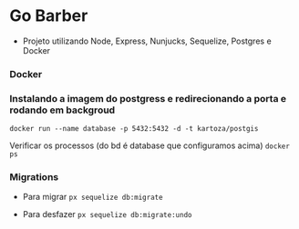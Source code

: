 # Go Barber

- Projeto utilizando Node, Express, Nunjucks, Sequelize, Postgres e Docker

### Docker

### Instalando a imagem do postgress e redirecionando a porta e rodando em backgroud
`docker run --name database -p 5432:5432 -d -t kartoza/postgis`

Verificar os processos (do bd é database que configuramos acima)
`docker ps`

### Migrations

- Para migrar
`px sequelize db:migrate`

- Para desfazer
`px sequelize db:migrate:undo`
